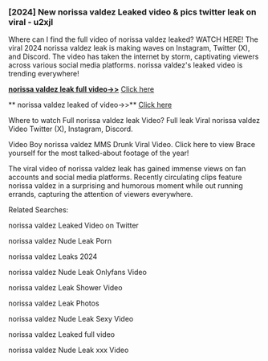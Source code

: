 ### [2024] New  norissa valdez Leaked video & pics twitter leak on viral - u2xjl
Where can I find the full video of  norissa valdez leaked? WATCH HERE! The viral 2024  norissa valdez leak is making waves on Instagram, Twitter (X), and Discord. The video has taken the internet by storm, captivating viewers across various social media platforms.  norissa valdez's leaked video is trending everywhere!


**[ norissa valdez leak full video->>](http://wildbook.top/wildbook8git)** [Click here](http://wildbook.top/wildbook8git)

** norissa valdez leaked of video->>** [Click here](http://wildbook.top/wildbook8git)


Where to watch Full  norissa valdez leak Video? Full leak Viral  norissa valdez Video Twitter (X), Instagram, Discord.

Video Boy  norissa valdez MMS Drunk Viral Video. Click here to view Brace yourself for the most talked-about footage of the year!

The viral video of  norissa valdez leak has gained immense views on fan accounts and social media platforms. Recently circulating clips feature  norissa valdez in a surprising and humorous moment while out running errands, capturing the attention of viewers everywhere.


Related Searches:

 norissa valdez Leaked Video on Twitter

 norissa valdez Nude Leak Porn

 norissa valdez Leaks 2024

 norissa valdez Nude Leak Onlyfans Video

 norissa valdez Leak Shower Video

 norissa valdez Leak Photos

 norissa valdez Nude Leak Sexy Video

 norissa valdez Leaked full video

 norissa valdez Nude Leak xxx Video

